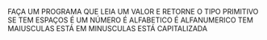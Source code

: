 FAÇA UM PROGRAMA QUE LEIA UM VALOR E RETORNE
    O TIPO PRIMITIVO
    SE TEM ESPAÇOS
    É UM NÚMERO
    É ALFABETICO
    É ALFANUMERICO
    TEM MAIUSCULAS
    ESTÁ EM MINUSCULAS
    ESTÁ CAPITALIZADA
    